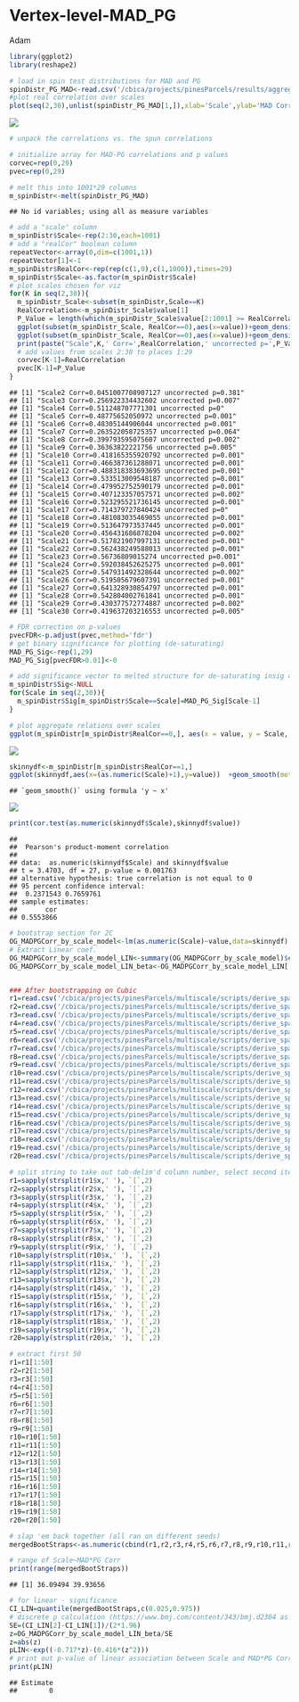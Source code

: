 Vertex-level-MAD\_PG
================
Adam

``` r
library(ggplot2)
library(reshape2)
```

``` r
# load in spin test distributions for MAD and PG
spinDistr_PG_MAD<-read.csv('/cbica/projects/pinesParcels/results/aggregated_data/SpinTestDistrs_MAD_PG1.csv')
#plot real correlation over scales
plot(seq(2,30),unlist(spinDistr_PG_MAD[1,]),xlab='Scale',ylab='MAD Corr with PG')
```

![](Vertex-level-MAD_PG_files/figure-markdown_github/unnamed-chunk-2-1.png)

``` r
# unpack the correlations vs. the spun correlations

# initialize array for MAD-PG correlations and p values
corvec=rep(0,29)
pvec=rep(0,29)

# melt this into 1001*29 columns 
m_spinDistr<-melt(spinDistr_PG_MAD)
```

    ## No id variables; using all as measure variables

``` r
# add a "scale" column
m_spinDistr$Scale<-rep(2:30,each=1001)
# add a "realCor" boolean column
repeatVector<-array(0,dim=c(1001,1))
repeatVector[1]<-1
m_spinDistr$RealCor<-rep(rep(c(1,0),c(1,1000)),times=29)
m_spinDistr$Scale<-as.factor(m_spinDistr$Scale)
# plot scales chosen for viz
for(K in seq(2,30)){
  m_spinDistr_Scale<-subset(m_spinDistr,Scale==K)
  RealCorrelation<-m_spinDistr_Scale$value[1]
  P_Value = length(which(m_spinDistr_Scale$value[2:1001] >= RealCorrelation)) / 1000;
  ggplot(subset(m_spinDistr_Scale, RealCor==0),aes(x=value))+geom_density()+geom_point(data = m_spinDistr_Scale[1,],aes(y=0),size=7,color='#BC3754')+theme_classic(base_size=40)+ylab('')+xlab(expression(rho))+guides(y="none")
  ggplot(subset(m_spinDistr_Scale, RealCor==0),aes(x=value))+geom_density(size=1.5)+geom_vline(xintercept =  RealCorrelation,size=2,color='#BC3754')+theme_classic(base_size=40)+ylab('')+xlab('r')+guides(y="none")
  print(paste("Scale",K,' Corr=',RealCorrelation,' uncorrected p=',P_Value,sep=''))
  # add values from scales 2:30 to places 1:29
  corvec[K-1]=RealCorrelation
  pvec[K-1]=P_Value
}
```

    ## [1] "Scale2 Corr=0.0451007708907127 uncorrected p=0.381"
    ## [1] "Scale3 Corr=0.256922334432602 uncorrected p=0.007"
    ## [1] "Scale4 Corr=0.511248707771301 uncorrected p=0"
    ## [1] "Scale5 Corr=0.48775652050972 uncorrected p=0.001"
    ## [1] "Scale6 Corr=0.48305144906044 uncorrected p=0.001"
    ## [1] "Scale7 Corr=0.263522058725357 uncorrected p=0.064"
    ## [1] "Scale8 Corr=0.399793595075607 uncorrected p=0.002"
    ## [1] "Scale9 Corr=0.36363822221756 uncorrected p=0.005"
    ## [1] "Scale10 Corr=0.418165355920792 uncorrected p=0.001"
    ## [1] "Scale11 Corr=0.466387361288071 uncorrected p=0.001"
    ## [1] "Scale12 Corr=0.488318383693695 uncorrected p=0.001"
    ## [1] "Scale13 Corr=0.533513009548187 uncorrected p=0.001"
    ## [1] "Scale14 Corr=0.479952752590179 uncorrected p=0.001"
    ## [1] "Scale15 Corr=0.407123357057571 uncorrected p=0.002"
    ## [1] "Scale16 Corr=0.523295521736145 uncorrected p=0.001"
    ## [1] "Scale17 Corr=0.714379727840424 uncorrected p=0"
    ## [1] "Scale18 Corr=0.481083035469055 uncorrected p=0.001"
    ## [1] "Scale19 Corr=0.513647973537445 uncorrected p=0.001"
    ## [1] "Scale20 Corr=0.456431686878204 uncorrected p=0.002"
    ## [1] "Scale21 Corr=0.517821907997131 uncorrected p=0.001"
    ## [1] "Scale22 Corr=0.562438249588013 uncorrected p=0.001"
    ## [1] "Scale23 Corr=0.56736809015274 uncorrected p=0.001"
    ## [1] "Scale24 Corr=0.592038452625275 uncorrected p=0.001"
    ## [1] "Scale25 Corr=0.547931492328644 uncorrected p=0.002"
    ## [1] "Scale26 Corr=0.519505679607391 uncorrected p=0.001"
    ## [1] "Scale27 Corr=0.641328930854797 uncorrected p=0.001"
    ## [1] "Scale28 Corr=0.542804002761841 uncorrected p=0.001"
    ## [1] "Scale29 Corr=0.430377572774887 uncorrected p=0.002"
    ## [1] "Scale30 Corr=0.419637203216553 uncorrected p=0.005"

``` r
# FDR correction on p-values
pvecFDR<-p.adjust(pvec,method='fdr')
# get binary significance for plotting (de-saturating)
MAD_PG_Sig<-rep(1,29)
MAD_PG_Sig[pvecFDR>0.01]<-0

# add significance vector to melted structure for de-saturating insig correlation values
m_spinDistr$Sig<-NULL
for(Scale in seq(2,30)){
  m_spinDistr$Sig[m_spinDistr$Scale==Scale]=MAD_PG_Sig[Scale-1]
}
```

``` r
# plot aggregate relations over scales
ggplot(m_spinDistr[m_spinDistr$RealCor==0,], aes(x = value, y = Scale, group = Scale))+xlab('r') + geom_jitter(size = 2,alpha=.2) +geom_point(data=m_spinDistr[m_spinDistr$RealCor==1,],aes(x=value,y=Scale,color=factor(Sig)),size=7)+scale_color_manual(values=c('#d4af37', '#01613b'))+theme_classic(base_size = 40)+coord_flip()+theme(legend.position = "none")+ylab('# of Networks')+scale_y_discrete(breaks=seq(2,30,by=2))
```

![](Vertex-level-MAD_PG_files/figure-markdown_github/unnamed-chunk-4-1.png)

``` r
skinnydf<-m_spinDistr[m_spinDistr$RealCor==1,]
ggplot(skinnydf,aes(x=(as.numeric(Scale)+1),y=value))  +geom_smooth(method='lm',color='#0376B5',size=4)+geom_point(size=6)+theme_classic(base_size=40) + xlab('# of Networks') + ylab('r')+scale_x_continuous(breaks=seq(2,30,by=4))
```

    ## `geom_smooth()` using formula 'y ~ x'

![](Vertex-level-MAD_PG_files/figure-markdown_github/unnamed-chunk-5-1.png)

``` r
print(cor.test(as.numeric(skinnydf$Scale),skinnydf$value))
```

    ## 
    ##  Pearson's product-moment correlation
    ## 
    ## data:  as.numeric(skinnydf$Scale) and skinnydf$value
    ## t = 3.4703, df = 27, p-value = 0.001763
    ## alternative hypothesis: true correlation is not equal to 0
    ## 95 percent confidence interval:
    ##  0.2371543 0.7659761
    ## sample estimates:
    ##       cor 
    ## 0.5553866

``` r
# bootstrap section for 2C
OG_MADPGCorr_by_scale_model<-lm(as.numeric(Scale)~value,data=skinnydf)
# Extract Linear coef.
OG_MADPGCorr_by_scale_model_LIN<-summary(OG_MADPGCorr_by_scale_model)$coefficients['value',]
OG_MADPGCorr_by_scale_model_LIN_beta<-OG_MADPGCorr_by_scale_model_LIN['Estimate']


### After bootstrapping on Cubic
r1=read.csv('/cbica/projects/pinesParcels/multiscale/scripts/derive_spatialprops/PGMAD_Boot_ScaleBetas1.csv')
r2=read.csv('/cbica/projects/pinesParcels/multiscale/scripts/derive_spatialprops/PGMAD_Boot_ScaleBetas2.csv')
r3=read.csv('/cbica/projects/pinesParcels/multiscale/scripts/derive_spatialprops/PGMAD_Boot_ScaleBetas3.csv')
r4=read.csv('/cbica/projects/pinesParcels/multiscale/scripts/derive_spatialprops/PGMAD_Boot_ScaleBetas4.csv')
r5=read.csv('/cbica/projects/pinesParcels/multiscale/scripts/derive_spatialprops/PGMAD_Boot_ScaleBetas5.csv')
r6=read.csv('/cbica/projects/pinesParcels/multiscale/scripts/derive_spatialprops/PGMAD_Boot_ScaleBetas6.csv')
r7=read.csv('/cbica/projects/pinesParcels/multiscale/scripts/derive_spatialprops/PGMAD_Boot_ScaleBetas7.csv')
r8=read.csv('/cbica/projects/pinesParcels/multiscale/scripts/derive_spatialprops/PGMAD_Boot_ScaleBetas8.csv')
r9=read.csv('/cbica/projects/pinesParcels/multiscale/scripts/derive_spatialprops/PGMAD_Boot_ScaleBetas9.csv')
r10=read.csv('/cbica/projects/pinesParcels/multiscale/scripts/derive_spatialprops/PGMAD_Boot_ScaleBetas10.csv')
r11=read.csv('/cbica/projects/pinesParcels/multiscale/scripts/derive_spatialprops/PGMAD_Boot_ScaleBetas11.csv')
r12=read.csv('/cbica/projects/pinesParcels/multiscale/scripts/derive_spatialprops/PGMAD_Boot_ScaleBetas12.csv')
r13=read.csv('/cbica/projects/pinesParcels/multiscale/scripts/derive_spatialprops/PGMAD_Boot_ScaleBetas13.csv')
r14=read.csv('/cbica/projects/pinesParcels/multiscale/scripts/derive_spatialprops/PGMAD_Boot_ScaleBetas14.csv')
r15=read.csv('/cbica/projects/pinesParcels/multiscale/scripts/derive_spatialprops/PGMAD_Boot_ScaleBetas15.csv')
r16=read.csv('/cbica/projects/pinesParcels/multiscale/scripts/derive_spatialprops/PGMAD_Boot_ScaleBetas16.csv')
r17=read.csv('/cbica/projects/pinesParcels/multiscale/scripts/derive_spatialprops/PGMAD_Boot_ScaleBetas17.csv')
r18=read.csv('/cbica/projects/pinesParcels/multiscale/scripts/derive_spatialprops/PGMAD_Boot_ScaleBetas18.csv')
r19=read.csv('/cbica/projects/pinesParcels/multiscale/scripts/derive_spatialprops/PGMAD_Boot_ScaleBetas19.csv')
r20=read.csv('/cbica/projects/pinesParcels/multiscale/scripts/derive_spatialprops/PGMAD_Boot_ScaleBetas20.csv')

# split string to take out tab-delim'd column number, select second item (non-column number boot value)
r1=sapply(strsplit(r1$x,' '), `[`,2)
r2=sapply(strsplit(r2$x,' '), `[`,2)
r3=sapply(strsplit(r3$x,' '), `[`,2)
r4=sapply(strsplit(r4$x,' '), `[`,2)
r5=sapply(strsplit(r5$x,' '), `[`,2)
r6=sapply(strsplit(r6$x,' '), `[`,2)
r7=sapply(strsplit(r7$x,' '), `[`,2)
r8=sapply(strsplit(r8$x,' '), `[`,2)
r9=sapply(strsplit(r9$x,' '), `[`,2)
r10=sapply(strsplit(r10$x,' '), `[`,2)
r11=sapply(strsplit(r11$x,' '), `[`,2)
r12=sapply(strsplit(r12$x,' '), `[`,2)
r13=sapply(strsplit(r13$x,' '), `[`,2)
r14=sapply(strsplit(r14$x,' '), `[`,2)
r15=sapply(strsplit(r15$x,' '), `[`,2)
r16=sapply(strsplit(r16$x,' '), `[`,2)
r17=sapply(strsplit(r17$x,' '), `[`,2)
r18=sapply(strsplit(r18$x,' '), `[`,2)
r19=sapply(strsplit(r19$x,' '), `[`,2)
r20=sapply(strsplit(r20$x,' '), `[`,2)

# extract first 50
r1=r1[1:50]
r2=r2[1:50]
r3=r3[1:50]
r4=r4[1:50]
r5=r5[1:50]
r6=r6[1:50]
r7=r7[1:50]
r8=r8[1:50]
r9=r9[1:50]
r10=r10[1:50]
r11=r11[1:50]
r12=r12[1:50]
r13=r13[1:50]
r14=r14[1:50]
r15=r15[1:50]
r16=r16[1:50]
r17=r17[1:50]
r18=r18[1:50]
r19=r19[1:50]
r20=r20[1:50]

# slap 'em back together (all ran on different seeds)
mergedBootStraps<-as.numeric(cbind(r1,r2,r3,r4,r5,r6,r7,r8,r9,r10,r11,r12,r13,r14,r15,r16,r17,r18,r19,r20))

# range of Scale~MAD*PG Corr
print(range(mergedBootStraps))
```

    ## [1] 36.09494 39.93656

``` r
# for linear - significance
CI_LIN=quantile(mergedBootStraps,c(0.025,0.975)) 
# discrete p calculation (https://www.bmj.com/content/343/bmj.d2304 as source)
SE=(CI_LIN[2]-CI_LIN[1])/(2*1.96)
z=OG_MADPGCorr_by_scale_model_LIN_beta/SE
z=abs(z)
pLIN<-exp((-0.717*z)-(0.416*(z^2)))
# print out p-value of linear association between Scale and MAD*PG Correlation
print(pLIN)
```

    ## Estimate 
    ##        0
